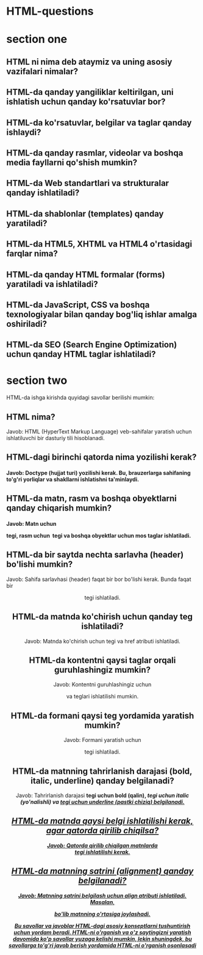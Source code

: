 # HTML-questions

# section one

## HTML ni nima deb ataymiz va uning asosiy vazifalari nimalar?

## HTML-da qanday yangiliklar keltirilgan, uni ishlatish uchun qanday ko'rsatuvlar bor?

## HTML-da ko'rsatuvlar, belgilar va taglar qanday ishlaydi?

## HTML-da qanday rasmlar, videolar va boshqa media fayllarni qo'shish mumkin?

## HTML-da Web standartlari va strukturalar qanday ishlatiladi?

## HTML-da shablonlar (templates) qanday yaratiladi?

## HTML-da HTML5, XHTML va HTML4 o'rtasidagi farqlar nima?

## HTML-da qanday HTML formalar (forms) yaratiladi va ishlatiladi?

## HTML-da JavaScript, CSS va boshqa texnologiyalar bilan qanday bog'liq ishlar amalga oshiriladi?

## HTML-da SEO (Search Engine Optimization) uchun qanday HTML taglar ishlatiladi?

# section two

HTML-da ishga kirishda quyidagi savollar berilishi mumkin:

## HTML nima?
Javob: HTML (HyperText Markup Language) veb-sahifalar yaratish uchun ishlatiluvchi bir dasturiy tili hisoblanadi.

## HTML-dagi birinchi qatorda nima yozilishi kerak?
#### Javob: Doctype (hujjat turi) yozilishi kerak. Bu, brauzerlarga sahifaning to'g'ri yorliqlar va shakllarni ishlatishni ta'minlaydi.

## HTML-da matn, rasm va boshqa obyektlarni qanday chiqarish mumkin?
#### Javob: Matn uchun <p> tegi, rasm uchun <img> tegi va boshqa obyektlar uchun mos taglar ishlatiladi.

## HTML-da bir saytda nechta sarlavha (header) bo'lishi mumkin?
Javob: Sahifa sarlavhasi (header) faqat bir bor bo'lishi kerak. Bunda faqat bir <header> tegi ishlatiladi.

## HTML-da matnda ko'chirish uchun qanday teg ishlatiladi?
Javob: Matnda ko'chirish uchun <a> tegi va href atributi ishlatiladi.

## HTML-da kontentni qaysi taglar orqali guruhlashingiz mumkin? 
Javob: Kontentni guruhlashingiz uchun <div> va <span> teglari ishlatilishi mumkin.

## HTML-da formani qaysi teg yordamida yaratish mumkin?
Javob: Formani yaratish uchun <form> tegi ishlatiladi.

## HTML-da matnning tahrirlanish darajasi (bold, italic, underline) qanday belgilanadi?
Javob: Tahrirlanish darajasi <b> tegi uchun bold (qalin), <i> tegi uchun italic (yo'nalishli) va <u> tegi uchun underline (pastki chiziq) belgilanadi.

## HTML-da matnda qaysi belgi ishlatilishi kerak, agar qatorda qirilib chiqilsa?
Javob: Qatorda qirilib chiqilgan matnlarda <br> tegi ishlatilishi kerak.

## HTML-da matnning satrini (alignment) qanday belgilanadi?
Javob: Matnning satrini belgilash uchun align atributi ishlatiladi. Masalan, <p align="center"> bo'lib matnning o'rtasiga joylashadi.

Bu savollar va javoblar HTML-dagi asosiy konseptlarni tushuntirish uchun yordam beradi. HTML-ni o'rganish va o'z saytingizni yaratish davomida ko'p savollar yuzaga kelishi mumkin, lekin shuningdek, bu savollarga to'g'ri javob berish yordamida HTML-ni o'rganish osonlasadi
